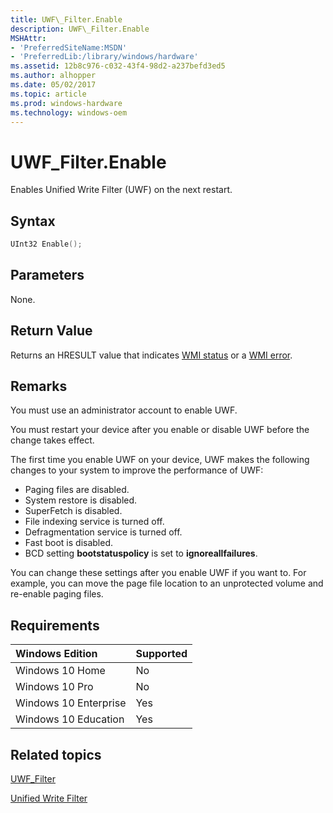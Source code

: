 ```yaml
---
title: UWF\_Filter.Enable
description: UWF\_Filter.Enable
MSHAttr:
- 'PreferredSiteName:MSDN'
- 'PreferredLib:/library/windows/hardware'
ms.assetid: 12b8c976-c032-43f4-98d2-a237befd3ed5
ms.author: alhopper
ms.date: 05/02/2017
ms.topic: article
ms.prod: windows-hardware
ms.technology: windows-oem
---
```

# UWF\_Filter.Enable

Enables Unified Write Filter (UWF) on the next restart.

## Syntax

```powershell
UInt32 Enable();
```

## Parameters

None.

## Return Value

Returns an HRESULT value that indicates [WMI status](http://go.microsoft.com/fwlink/p/?LinkID=208318) or a [WMI error](http://go.microsoft.com/fwlink/p/?LinkID=208317).

## Remarks

You must use an administrator account to enable UWF.

You must restart your device after you enable or disable UWF before the change takes effect.

The first time you enable UWF on your device, UWF makes the following changes to your system to improve the performance of UWF:

* Paging files are disabled.
* System restore is disabled.
* SuperFetch is disabled.
* File indexing service is turned off.
* Defragmentation service is turned off.
* Fast boot is disabled.
* BCD setting **bootstatuspolicy** is set to **ignoreallfailures**.

You can change these settings after you enable UWF if you want to. For example, you can move the page file location to an unprotected volume and re-enable paging files.

## Requirements

| Windows Edition       | Supported |
|:----------------------|:----------|
| Windows 10 Home       | No        |
| Windows 10 Pro        | No        |
| Windows 10 Enterprise | Yes       |
| Windows 10 Education  | Yes       |

## Related topics

[UWF\_Filter](uwf-filter.md)

[Unified Write Filter](unified-write-filter.md)